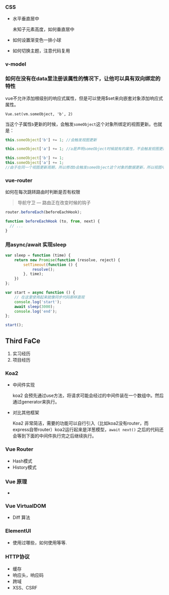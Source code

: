 ### CSS 

- 水平垂直居中

  未知子元素高度，如何垂直居中

- 如何设置渐变色一排小球
- 如何切换主题，注意代码复用

### v-model

### 如何在没有在data里注册该属性的情况下，让他可以具有双向绑定的特性

vue不允许添加根级别的响应式属性，但是可以使用$set来向嵌套对象添加响应式属性。

`Vue.set(vm.someObject, 'b', 2)` 

当这个子属性`b`更新的时候，会触发`someObject`这个对象所绑定的视图更新。也就是：

```js
this.someObject['b'] += 1; //会触发视图更新

this.someObject['a'] += 1; //a是声明someObject时候就有的属性，不会触发视图更新

this.someObject['b'] += 1;
this.someObject['a'] += 1;
//由于在同一个视图更新周期，所以修改b会触发someObject这个对象的数据更新，所以视图中的someObject.a也会更新
```



### vue-router

如何在每次跳转路由时判断是否有权限

> 导航守卫 — 路由正在改变时候的钩子

```javascript
router.beforeEach(beforeEachHook);

function beforeEachHook (to, from, next) {
  // ...
}
```

### 用async/await 实现sleep

```javascript
var sleep = function (time) {
    return new Promise(function (resolve, reject) {
        setTimeout(function () {
            resolve();
        }, time);
    })
};

var start = async function () {
    // 在这里使用起来就像同步代码那样直观
    console.log('start');
    await sleep(3000);
    console.log('end');
};

start();
```

## Third FaCe

1. 实习经历
2. 项目经历

### Koa2

- 中间件实现

  koa2 会预先通过use方法，将请求可能会经过的中间件装在一个数组中。然后通过generator来执行。

- 对比其他框架

  Koa2 非常简洁，需要的功能可以自行引入（比如koa2没有router，而express自带router）koa2运行起来是洋葱模型，`await next()` 之后的代码还会等到下面的中间件执行完之后继续执行。

### Vue Router

- Hash模式
- History模式

### Vue 原理

- 

### Vue VirtualDOM

- Diff 算法

### ElementUI 

- 使用过哪些，如何使用等等.

### HTTP协议

- 缓存
- 响应头，响应码
- 跨域
- XSS、CSRF